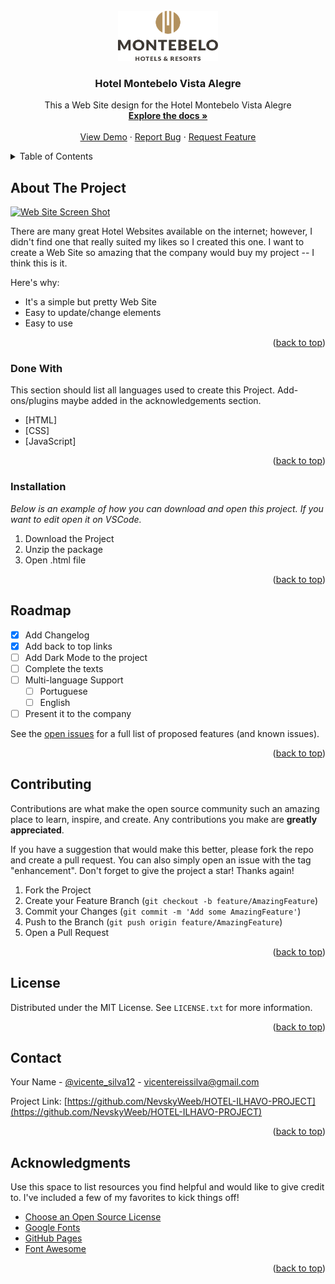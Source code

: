 <div id="top"></div>
<!-- PROJECT LOGO -->
<br />
<div align="center">
  <a href="https://github.com/NevskyWeeb/HOTEL-ILHAVO-PROJECT">
    <img src="images/logo.png" alt="Logo" width="160" height="80">
  </a>

<h3 align="center">Hotel Montebelo Vista Alegre</h3>

  <p align="center">
    This a Web Site design for the Hotel Montebelo Vista Alegre
    <br />
    <a href="https://github.com/NevskyWeeb/HOTEL-ILHAVO-PROJECT"><strong>Explore the docs »</strong></a>
    <br />
    <br />
    <a href="https://github.com/NevskyWeeb/HOTEL-ILHAVO-PROJECT">View Demo</a>
    ·
    <a href="https://github.com/NevskyWeeb/HOTEL-ILHAVO-PROJECT/issues">Report Bug</a>
    ·
    <a href="https://github.com/NevskyWeeb/HOTEL-ILHAVO-PROJECT/issues">Request Feature</a>
  </p>
</div>



<!-- TABLE OF CONTENTS -->
<details>
  <summary>Table of Contents</summary>
  <ol>
    <li>
      <a href="#about-the-project">About The Project</a>
      <ul>
        <li><a href="#built-with">Built With</a></li>
      </ul>
    </li>
    <li>
      <a href="#getting-started">Getting Started</a>
      <ul>
        <li><a href="#installation">Installation</a></li>
      </ul>
    </li>
    <li><a href="#usage">Usage</a></li>
    <li><a href="#roadmap">Roadmap</a></li>
    <li><a href="#contributing">Contributing</a></li>
    <li><a href="#license">License</a></li>
    <li><a href="#contact">Contact</a></li>
    <li><a href="#acknowledgments">Acknowledgments</a></li>
  </ol>
</details>



<!-- ABOUT THE PROJECT -->
## About The Project

[![Web Site Screen Shot][product-screenshot]](https://imgur.com/HIS4wrW)

There are many great Hotel Websites available on the internet; however, I didn't find one that really suited my likes so I created this one. I want to create a Web Site so amazing that the company would buy my project -- I think this is it.

Here's why:
* It's a simple but pretty Web Site
* Easy to update/change elements
* Easy to use

<p align="right">(<a href="#top">back to top</a>)</p>



### Done With

This section should list all languages used to create this Project. Add-ons/plugins maybe added in the acknowledgements section.

* [HTML]
* [CSS]
* [JavaScript]

<p align="right">(<a href="#top">back to top</a>)</p>



<!-- GETTING STARTED -->
### Installation

_Below is an example of how you can download and open this project. If you want to edit open it on VSCode._

1. Download the Project
2. Unzip the package
3. Open .html file

<p align="right">(<a href="#top">back to top</a>)</p>



<!-- ROADMAP -->
## Roadmap

- [x] Add Changelog
- [x] Add back to top links
- [ ] Add Dark Mode to the project
- [ ] Complete the texts
- [ ] Multi-language Support
    - [ ] Portuguese
    - [ ] English
- [ ] Present it to the company

See the [open issues](https://github.com/othneildrew/Best-README-Template/issues) for a full list of proposed features (and known issues).

<p align="right">(<a href="#top">back to top</a>)</p>



<!-- CONTRIBUTING -->
## Contributing

Contributions are what make the open source community such an amazing place to learn, inspire, and create. Any contributions you make are **greatly appreciated**.

If you have a suggestion that would make this better, please fork the repo and create a pull request. You can also simply open an issue with the tag "enhancement".
Don't forget to give the project a star! Thanks again!

1. Fork the Project
2. Create your Feature Branch (`git checkout -b feature/AmazingFeature`)
3. Commit your Changes (`git commit -m 'Add some AmazingFeature'`)
4. Push to the Branch (`git push origin feature/AmazingFeature`)
5. Open a Pull Request

<p align="right">(<a href="#top">back to top</a>)</p>



<!-- LICENSE -->
## License

Distributed under the MIT License. See `LICENSE.txt` for more information.

<p align="right">(<a href="#top">back to top</a>)</p>



<!-- CONTACT -->
## Contact

Your Name - [@vicente_silva12](https://instagram.com/vicente_silva12) - vicentereissilva@gmail.com

Project Link: [https://github.com/NevskyWeeb/HOTEL-ILHAVO-PROJECT](https://github.com/NevskyWeeb/HOTEL-ILHAVO-PROJECT)

<p align="right">(<a href="#top">back to top</a>)</p>



<!-- ACKNOWLEDGMENTS -->
## Acknowledgments

Use this space to list resources you find helpful and would like to give credit to. I've included a few of my favorites to kick things off!

* [Choose an Open Source License](https://choosealicense.com)
* [Google Fonts](https://fonts.google.com/)
* [GitHub Pages](https://pages.github.com)
* [Font Awesome](https://fontawesome.com)

<p align="right">(<a href="#top">back to top</a>)</p>



<!-- MARKDOWN LINKS & IMAGES -->
<!-- https://www.markdownguide.org/basic-syntax/#reference-style-links -->
[contributors-shield]: https://img.shields.io/github/contributors/othneildrew/Best-README-Template.svg?style=for-the-badge
[contributors-url]: https://github.com/othneildrew/Best-README-Template/graphs/contributors
[forks-shield]: https://img.shields.io/github/forks/othneildrew/Best-README-Template.svg?style=for-the-badge
[forks-url]: https://github.com/othneildrew/Best-README-Template/network/members
[stars-shield]: https://img.shields.io/github/stars/othneildrew/Best-README-Template.svg?style=for-the-badge
[stars-url]: https://github.com/othneildrew/Best-README-Template/stargazers
[issues-shield]: https://img.shields.io/github/issues/othneildrew/Best-README-Template.svg?style=for-the-badge
[issues-url]: https://github.com/othneildrew/Best-README-Template/issues
[license-shield]: https://img.shields.io/github/license/othneildrew/Best-README-Template.svg?style=for-the-badge
[license-url]: https://github.com/othneildrew/Best-README-Template/blob/master/LICENSE.txt
[linkedin-shield]: https://img.shields.io/badge/-LinkedIn-black.svg?style=for-the-badge&logo=linkedin&colorB=555
[linkedin-url]: https://linkedin.com/in/othneildrew
[product-screenshot]: images/screenshot.png
